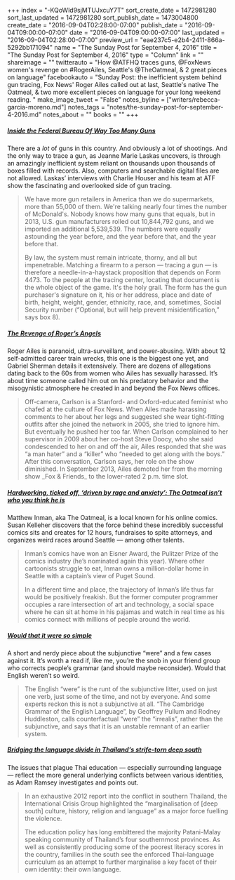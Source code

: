 +++
index = "-KQoWld9sjMTUJxcuY7T"
sort_create_date = 1472981280
sort_last_updated = 1472981280
sort_publish_date = 1473004800
create_date = "2016-09-04T02:28:00-07:00"
publish_date = "2016-09-04T09:00:00-07:00"
date = "2016-09-04T09:00:00-07:00"
last_updated = "2016-09-04T02:28:00-07:00"
preview_url = "eae237c5-e2b4-2411-866a-5292bb171094"
name = "The Sunday Post for September 4, 2016"
title = "The Sunday Post for September 4, 2016"
type = "Column"
link = ""
shareimage = ""
twitterauto = "How @ATFHQ traces guns, @FoxNews women's revenge on #RogerAiles, Seattle's @TheOatmeal, & 2 great pieces on language"
facebookauto = "Sunday Post: the inefficient system behind gun tracing, Fox News' Roger Ailes called out at last, Seattle's native The Oatmeal, & two more excellent pieces on language for your long weekend reading. "
make_image_tweet = "False"
notes_byline = ["writers/rebecca-garcia-moreno.md"]
notes_tags = "notes/the-sunday-post-for-september-4-2016.md"
notes_about = ""
books = ""
+++
<h5><a href="http://www.gq.com/story/inside-federal-bureau-of-way-too-many-guns" title="Inside the Federal Bureau Of Way Too Many Guns">Inside the Federal Bureau Of Way Too Many Guns</a></h5>

There are a _lot_ of guns in this country. And obviously a lot of shootings. And the only way to trace a gun, as Jeanne Marie Laskas uncovers, is through an amazingly inefficient system reliant on thousands upon thousands of boxes filled with records. Also, computers and searchable digital files are not allowed. Laskas’ interviews with Charlie Houser and his team at ATF show the fascinating and overlooked side of gun tracing. 

<blockquote>
<p>We have more gun retailers in America than we do supermarkets, more than 55,000 of them. We're talking nearly four times the number of McDonald's. Nobody knows how many guns that equals, but in 2013, U.S. gun manufacturers rolled out 10,844,792 guns, and we imported an additional 5,539,539. The numbers were equally astounding the year before, and the year before that, and the year before that.</p>
<p>By law, the system must remain intricate, thorny, and all but impenetrable.
Matching a firearm to a person — tracing a gun — is therefore a needle-in-a-haystack proposition that depends on Form 4473. To the people at the tracing center, locating that document is the whole object of the game. It's the holy grail. The form has the gun purchaser's signature on it, his or her address, place and date of birth, height, weight, gender, ethnicity, race, and, sometimes, Social Security number (“Optional, but will help prevent misidentification,” says box 8).</p>
</blockquote> 

<h5><a href="http://nymag.com/daily/intelligencer/2016/09/how-fox-news-women-took-down-roger-ailes.html" title="The Revenge of Roger’s Angels">The Revenge of Roger’s Angels</a></h5>

Roger Ailes is paranoid, ultra-surveillant, and power-abusing. With about 12 self-admitted career train wrecks, this one is the biggest one yet, and Gabriel Sherman details it extensively. There are dozens of allegations dating back to the 60s from women who Ailes has sexually harassed. It’s about time someone called him out on his predatory behavior and the misogynistic atmosphere he created in and beyond the Fox News offices.

<blockquote>
Off-camera, Carlson is a Stanford- and Oxford-educated feminist who chafed at the culture of Fox News. When Ailes made harassing comments to her about her legs and suggested she wear tight-fitting outfits after she joined the network in 2005, she tried to ignore him. But eventually he pushed her too far. When Carlson complained to her supervisor in 2009 about her co-host Steve Doocy, who she said condescended to her on and off the air, Ailes responded that she was “a man hater” and a “killer” who “needed to get along with the boys.” After this conversation, Carlson says, her role on the show diminished. In September 2013, Ailes demoted her from the morning show _Fox & Friends_ to the lower-rated 2 p.m. time slot.
</blockquote>

<h5><a href="http://www.seattletimes.com/pacific-nw-magazine/hardworking-ticked-off-driven-by-rage-and-anxiety-the-oatmeal-isnt-who-you-think-he-is/" title="Hardworking, ticked off, ‘driven by rage and anxiety’: The Oatmeal isn’t who you think he is">Hardworking, ticked off, ‘driven by rage and anxiety’: The Oatmeal isn’t who you think he is</a></h5>

Matthew Inman, aka The Oatmeal, is a local known for his online comics. Susan Kelleher discovers that the force behind these incredibly successful comics sits and creates for 12 hours, fundraises to spite attorneys, and organizes weird races around Seattle — among other talents.

<blockquote>
<p>Inman’s comics have won an Eisner Award, the Pulitzer Prize of the comics industry (he’s nominated again this year). Where other cartoonists struggle to eat, Inman owns a million-dollar home in Seattle with a captain’s view of Puget Sound.</p>
<p>In a different time and place, the trajectory of Inman’s life thus far would be positively freakish. But the former computer programmer occupies a rare intersection of art and technology, a social space where he can sit at home in his pajamas and watch in real time as his comics connect with millions of people around the world.</p>
</blockquote>

<h5><a href="http://www.economist.com/news/books-and-arts/21704776-strange-tale-subjunctive-english-would-it-were-so-simple" title="Would that it were so simple">Would that it were so simple</a></h5>

A short and nerdy piece about the subjunctive “were” and a few cases against it. It’s worth a read if, like me, you’re the snob in your friend group who corrects people’s grammar (and should maybe reconsider). Would that English weren’t so weird. 

<blockquote>
The English “were” is the runt of the subjunctive litter, used on just one verb, just some of the time, and not by everyone. And some experts reckon this is not a subjunctive at all. “The Cambridge Grammar of the English Language”, by Geoffrey Pullum and Rodney Huddleston, calls counterfactual “were” the “irrealis”, rather than the subjunctive, and says that it is an unstable remnant of an earlier system.
</blockquote>

<h5><a href="https://www.theguardian.com/global-development/2016/aug/24/bridging-language-divide-thailand-muslim-patani-malay-schools-ethnic-tension" title="Bridging the language divide in Thailand's strife-torn deep south">Bridging the language divide in Thailand's strife-torn deep south</a></h5>

The issues that plague Thai education — especially surrounding language — reflect the more general underlying conflicts between various identities, as Adam Ramsey investigates and points out. 

<blockquote>
<p>In an exhaustive 2012 report into the conflict in southern Thailand, the International Crisis Group highlighted the “marginalisation of [deep south] culture, history, religion and language” as a major force fuelling the violence.</p>
<p>The education policy has long embittered the majority Patani-Malay speaking community of Thailand’s four southernmost provinces. As well as consistently producing some of the poorest literacy scores in the country, families in the south see the enforced Thai-language curriculum as an attempt to further marginalise a key facet of their own identity: their own language.</p>
</blockquote>